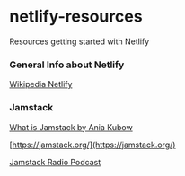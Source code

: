 # netlify-resources
Resources getting started with Netlify


### General Info about Netlify

[Wikipedia Netlify](https://en.wikipedia.org/wiki/Netlify)

### Jamstack

[What is Jamstack by Ania Kubow](https://www.youtube.com/watch?v=hqG8hg2l03k)


[https://jamstack.org/](https://jamstack.org/)

[Jamstack Radio Podcast](https://www.heavybit.com/library/podcasts/jamstack-radio/)